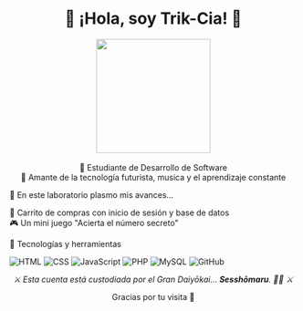 <h1 align="center">🐾 ¡Hola, soy Trik-Cia! 👋</h1>

<p align="center">
  <img src="https://media2.giphy.com/media/v1.Y2lkPTc5MGI3NjExOXAwZXIyaHRnZDFhMnpzY3M2Y21sYWd6a3FhdjhwaHhvMHV0eWE2YyZlcD12MV9pbnRlcm5hbF9naWZfYnlfaWQmY3Q9Zw/TvLuZ00OIADoQ/giphy.gif" width="200px"><br><br>
  🧠 Estudiante de Desarrollo de Software <br>
  🌌 Amante de la tecnología futurista, musica y el aprendizaje constante <br>
</p>

🧪 En este laboratorio plasmo mis avances...

🛒 Carrito de compras con inicio de sesión y base de datos  
  🎮 Un mini juego "Acierta el número secreto"  




🧰 Tecnologías y herramientas

![HTML](https://img.shields.io/badge/-HTML5-E34F26?style=flat&logo=html5&logoColor=white)
![CSS](https://img.shields.io/badge/-CSS3-1572B6?style=flat&logo=css3)
![JavaScript](https://img.shields.io/badge/-JavaScript-F7DF1E?style=flat&logo=javascript&logoColor=black)
![PHP](https://img.shields.io/badge/-PHP-777BB4?style=flat&logo=php&logoColor=white)
![MySQL](https://img.shields.io/badge/-MySQL-4479A1?style=flat&logo=mysql)
![GitHub](https://img.shields.io/badge/-GitHub-181717?style=flat&logo=github)



<p align="center"><i>⚔️ Esta cuenta está custodiada por el Gran Daiyōkai... <b>Sesshōmaru</b>. 🐺🔥 ⚔️</i></p>



<p align="center">Gracias por tu visita 💫 <br> 

